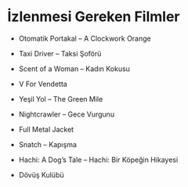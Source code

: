 # İzlenmesi Gereken Filmler
- Otomatik Portakal – A Clockwork Orange

- Taxi Driver – Taksi Şoförü

- Scent of a Woman – Kadın Kokusu

- V For Vendetta

- Yeşil Yol – The Green Mile

- Nightcrawler – Gece Vurgunu

- Full Metal Jacket

- Snatch – Kapışma

- Hachi: A Dog’s Tale – Hachi: Bir Köpeğin Hikayesi

- Dövüş Kulübü
